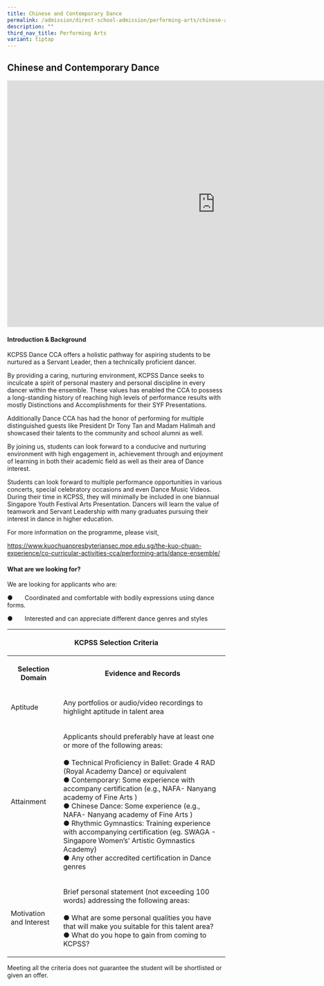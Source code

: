```yaml
---
title: Chinese and Contemporary Dance
permalink: /admission/direct-school-admission/performing-arts/chinese-and-contemporary-dance/
description: ""
third_nav_title: Performing Arts
variant: tiptap
---
```

<h2>Chinese and Contemporary Dance</h2>
<div class="iframe-wrapper">
<iframe height="569" width="960" allowfullscreen="true" frameborder="0" src="https://docs.google.com/presentation/d/e/2PACX-1vSQ6yYuTm6RlM3W9fgW7u3_goEDumuktOaXnPB5Wi0NHidelfGEJvLZE3g9XSkIh2fR7A702EwoEyXW/embed?start=false&amp;loop=true&amp;delayms=3000"></iframe>
</div>
<h4>Introduction &amp; Background</h4>
<p>KCPSS Dance CCA offers a holistic pathway for aspiring students to be
nurtured as a Servant Leader, then a technically proficient dancer.</p>
<p>By providing a caring, nurturing environment, KCPSS Dance seeks to inculcate
a spirit of personal mastery and personal discipline in every dancer within
the ensemble. These values has enabled the CCA to possess a long-standing
history of reaching high levels of performance results with mostly Distinctions
and Accomplishments for their SYF Presentations.</p>
<p>Additionally Dance CCA has had the honor of performing for multiple distinguished
guests like President Dr Tony Tan and Madam Halimah and showcased their
talents to the community and school alumni as well.</p>
<p>By joining us, students can look forward to a conducive and nurturing
environment with high engagement in, achievement through and enjoyment
of learning in both their academic field as well as their area of Dance
interest.</p>
<p>Students can look forward to multiple performance opportunities in various
concerts, special celebratory occasions and even Dance Music Videos. During
their time in KCPSS, they will minimally be included in one biannual Singapore
Youth Festival Arts Presentation. Dancers will learn the value of teamwork
and Servant Leadership with many graduates pursuing their interest in dance
in higher education.</p>
<p>For more information on the programme, please visit<a href="https://www.kuochuanpresbyteriansec.moe.edu.sg/the-kuo-chuan-experience/co-curricular-activities-cca/performing-arts/dance-ensemble/" rel="noopener noreferrer nofollow" target="_blank">&nbsp;</a>
</p>
<p><a href="https://www.kuochuanpresbyteriansec.moe.edu.sg/the-kuo-chuan-experience/co-curricular-activities-cca/performing-arts/dance-ensemble/" rel="noopener noreferrer nofollow" target="_blank">https://www.kuochuanpresbyteriansec.moe.edu.sg/the-kuo-chuan-experience/co-curricular-activities-cca/performing-arts/dance-ensemble/</a>
</p>
<h4>What are we looking for?</h4>
<p>We are looking for applicants who are:</p>
<p>●&nbsp;&nbsp;&nbsp;&nbsp;&nbsp;&nbsp;&nbsp;Coordinated and comfortable
with bodily expressions using dance forms.</p>
<p>●&nbsp;&nbsp;&nbsp;&nbsp;&nbsp;&nbsp;&nbsp;Interested and can appreciate
different dance genres and styles</p>
<table>
<tbody>
<tr>
<th rowspan="1" colspan="2">
<p>KCPSS Selection Criteria</p>
</th>
</tr>
<tr>
<th rowspan="1" colspan="1">
<p>Selection Domain</p>
</th>
<th rowspan="1" colspan="1">
<p>Evidence and Records</p>
</th>
</tr>
<tr>
<td rowspan="1" colspan="1">
<p>Aptitude</p>
</td>
<td rowspan="1" colspan="1">
<p>Any portfolios or audio/video recordings to highlight aptitude in talent
area</p>
</td>
</tr>
<tr>
<td rowspan="1" colspan="1">
<p>Attainment</p>
</td>
<td rowspan="1" colspan="1">
<p>Applicants should preferably have at least one or more of the following
areas:
<br>
<br>● Technical Proficiency in Ballet: Grade 4 RAD (Royal Academy Dance) or
equivalent
<br>● Contemporary: Some experience with accompany certification (e.g., NAFA-
Nanyang academy of Fine Arts )
<br>● Chinese Dance: Some experience (e.g., NAFA- Nanyang academy of Fine
Arts )
<br>● Rhythmic Gymnastics: Training experience with accompanying certification
(eg. SWAGA - Singapore Women’s’ Artistic Gymnastics Academy)
<br>● Any other accredited certification in Dance genres</p>
</td>
</tr>
<tr>
<td rowspan="1" colspan="1">
<p>Motivation and Interest</p>
</td>
<td rowspan="1" colspan="1">
<p>Brief personal statement (not exceeding 100 words) addressing the following
areas:
<br>
<br>● What are some personal qualities you have that will make you suitable
for this talent area?
<br>● What do you hope to gain from coming to KCPSS?</p>
</td>
</tr>
</tbody>
</table>
<p>Meeting all the criteria does not guarantee the student will be shortlisted
or given an offer.</p>